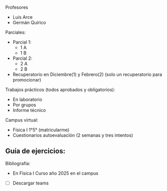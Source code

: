 Profesores
- Luis Arce
- Germán Quirico

Parciales:
- Parcial 1:
	- 1 A 
	- 1 B
- Parcial 2:
	- 2 A
	- 2 B
- Recuperatorio en Diciembre(1) y Febrero(2) (solo un recuperatorio para promocionar)

Trabajos prácticos (todos aprobados y obligatorios):
- En laboratorio
- Por grupos
- Informe técnico

Campus virtual:
- Física I 1°5° (matricularme)
- Cuestionarios autoevaluación (2 semanas y tres intentos)

Guía de ejercicios:
- 
Bibliografía:
- En Física I Curso año 2025 en el campus

- [ ] Descargar teams
